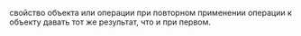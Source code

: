 свойство объекта или операции при повторном применении операции к объекту давать тот же результат, что и при первом.